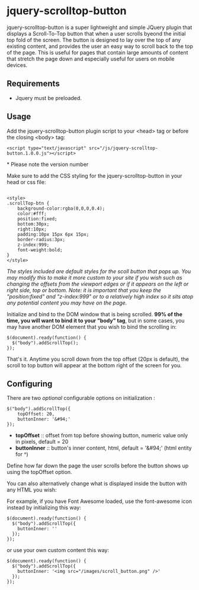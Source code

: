 jquery-scrolltop-button
=======================

jquery-scrolltop-button is a super lightweight and simple JQuery plugin that displays a Scroll-To-Top button that when a user scrolls byeond the initial top fold of the screen.  The button is designed to lay over the top of any existing content, and provides the user an easy way to scroll back to the top of the page.  This is useful for pages that contain large amounts of content that stretch the page down and especially useful for users on mobile devices.

<h2>Requirements</h2>
<ul>
    <li>Jquery must be preloaded.</li>
</ul>

<h2>Usage</h2>
<p>Add the jquery-scrolltop-button plugin script to your &#60;head&#62; tag or before the closing &#60;body&#62; tag:</p> 
<pre><code>&#60;script type="text/javascript" src="/js/jquery-scrolltop-button.1.0.0.js"&#62;&#60;/script&#62;
</code></pre>
<p>* Please note the version number</p>
<p>Make sure to add the CSS styling for the jquery-scrolltop-button in your head or css file:</p>
<pre><code>
&#60;style&#62;
.scrollTop-btn {
	background-color:rgba(0,0,0,0.4);
	color:#fff;
	position:fixed;
	bottom:30px;
	right:10px;
	padding:10px 15px 6px 15px;
	border-radius:3px;
	z-index:999;
	font-weight:bold;
}
&#60;/style&#62;
</code></pre>
<p><em>The styles included are default styles for the scoll button that pops up.  You may modify this to make it more custom to your site if you wish such as changing the offsets from the viewport edges or if it appears on the left or right side, top or bottom. Note: it is important that you keep the "position:fixed" and "z-index:999" or to a relatively high index so it sits atop any potential content you may have on the page.</em></p>

<p>Initialize and bind to the DOM window that is being scrolled. <strong>99% of the time, you will want to bind it to your "body" tag</strong>, but in some cases, you may have another DOM element that you wish to bind the scrolling in:</p>
<pre><code>$(document).ready(function() { 
  $("body").addScrollTop();
});
</code></pre>

<p>That's it.  Anytime you scroll down from the top offset (20px is default), the scroll to top button will appear at the bottom right of the screen for you.</p>

<h2>Configuring</h2>
<p>There are two <i>optional</i> configurable options on initialization :</p>
<pre><code>$("body").addScrollTop({
    topOffset: 20,
    buttonInner: '&amp;#94;' 
});</code></pre>


<ul>
    <li><strong>topOffset</strong> :: offset from top before showing button, numeric value only in pixels, default = 20</li>
    <li><strong>buttonInner</strong> :: button's inner content, html, default = '&amp;#94;' (html entity for ^)</li>
</ul>

<p>Define how far down the page the user scrolls before the button shows up using the topOffset option.</p>  

<p>You can also alternatively change what is displayed inside the button with any HTML you wish:</p> 

<p>For example, if you have Font Awesome loaded, use the font-awesome icon instead by initializing this way:</p>
<pre><code>$(document).ready(function() { 
  $("body").addScrollTop({
  	buttonInner: '<i class="fa fa-chevron-up"></i>'
  });
});
</code></pre>

<p>or use your own custom content this way:</p>
<pre><code>$(document).ready(function() { 
  $("body").addScrollTop({
  	buttonInner: '&#60;img src="/images/scroll_button.png" /&#62;'
  });
});
</code></pre>

